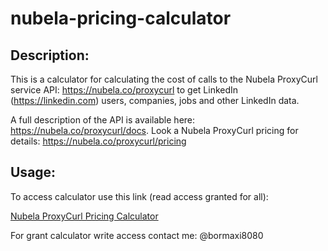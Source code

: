 # nubela-pricing-calculator

## Description:

This is a calculator for calculating 
the cost of calls to the Nubela ProxyCurl service API: 
https://nubela.co/proxycurl 
to get LinkedIn (https://linkedin.com)
users, companies, jobs and other LinkedIn data.

A full description of the API is available here: 
https://nubela.co/proxycurl/docs.
Look a Nubela ProxyCurl pricing for details: https://nubela.co/proxycurl/pricing

## Usage:

To access calculator use this link (read access granted for all):

[Nubela ProxyCurl Pricing Calculator](https://docs.google.com/spreadsheets/d/1XG3Jfju-uBVoJjazOx5FwWXXEbd1Ou5FdUVXhYk7u20/edit#gid=0)

For grant calculator write access contact me: @bormaxi8080
